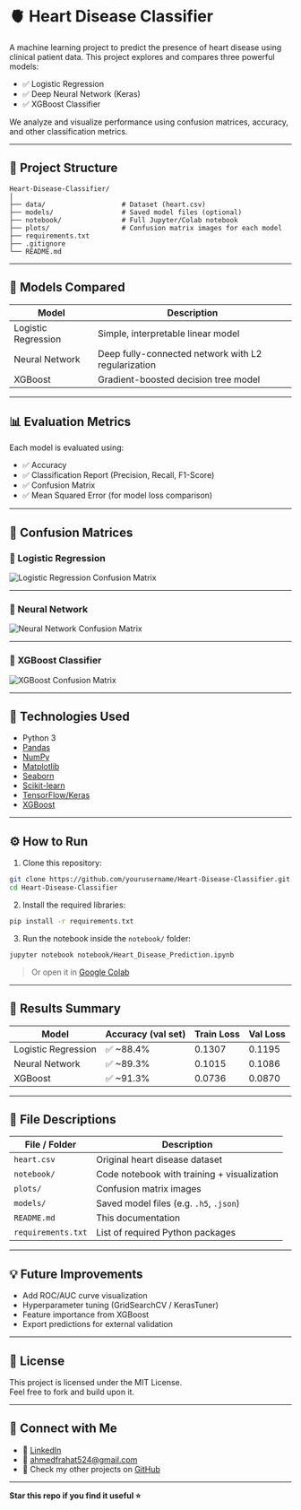 
# 🫀 Heart Disease Classifier

A machine learning project to predict the presence of heart disease using clinical patient data. This project explores and compares three powerful models:

- ✅ Logistic Regression
- ✅ Deep Neural Network (Keras)
- ✅ XGBoost Classifier

We analyze and visualize performance using confusion matrices, accuracy, and other classification metrics.

---

## 📁 Project Structure

```
Heart-Disease-Classifier/
│
├── data/                   # Dataset (heart.csv)
├── models/                 # Saved model files (optional)
├── notebook/               # Full Jupyter/Colab notebook
├── plots/                  # Confusion matrix images for each model
├── requirements.txt
├── .gitignore
└── README.md
```

---

## 🧠 Models Compared

| Model               | Description                            |
|--------------------|----------------------------------------|
| Logistic Regression| Simple, interpretable linear model     |
| Neural Network     | Deep fully-connected network with L2 regularization |
| XGBoost            | Gradient-boosted decision tree model   |

---

## 📊 Evaluation Metrics

Each model is evaluated using:

- ✅ Accuracy
- ✅ Classification Report (Precision, Recall, F1-Score)
- ✅ Confusion Matrix
- ✅ Mean Squared Error (for model loss comparison)

---

## 🧪 Confusion Matrices

### 🔹 Logistic Regression
![Logistic Regression Confusion Matrix](plots/logistic_regression_cm.png)

---

### 🔹 Neural Network
![Neural Network Confusion Matrix](plots/neural_network_cm.png)

---

### 🔹 XGBoost Classifier
![XGBoost Confusion Matrix](plots/xgboost_cm.png)

---

## 🧰 Technologies Used

- Python 3
- [Pandas](https://pandas.pydata.org/)
- [NumPy](https://numpy.org/)
- [Matplotlib](https://matplotlib.org/)
- [Seaborn](https://seaborn.pydata.org/)
- [Scikit-learn](https://scikit-learn.org/)
- [TensorFlow/Keras](https://www.tensorflow.org/)
- [XGBoost](https://xgboost.readthedocs.io/)

---

## ⚙️ How to Run

1. Clone this repository:

```bash
git clone https://github.com/yourusername/Heart-Disease-Classifier.git
cd Heart-Disease-Classifier
```

2. Install the required libraries:

```bash
pip install -r requirements.txt
```

3. Run the notebook inside the `notebook/` folder:

```bash
jupyter notebook notebook/Heart_Disease_Prediction.ipynb
```

> Or open it in [Google Colab](https://colab.research.google.com/drive/1IF-HLLhJ89wPzC7-_FNUA9mDdFAYMWkx?usp=sharing)

---

## 📌 Results Summary

| Model               | Accuracy (val set) | Train Loss | Val Loss |
|--------------------|--------------------|------------|----------|
| Logistic Regression| ✅ ~88.4%           | 0.1307      | 0.1195    |
| Neural Network     | ✅ ~89.3%           | 0.1015      | 0.1086    |
| XGBoost            | ✅ ~91.3%           | 0.0736        | 0.0870       |



---

## 📂 File Descriptions

| File / Folder      | Description |
|--------------------|-------------|
| `heart.csv`        | Original heart disease dataset |
| `notebook/`        | Code notebook with training + visualization |
| `plots/`           | Confusion matrix images |
| `models/`          | Saved model files (e.g. `.h5`, `.json`) |
| `README.md`        | This documentation |
| `requirements.txt` | List of required Python packages |

---

## 💡 Future Improvements

- Add ROC/AUC curve visualization
- Hyperparameter tuning (GridSearchCV / KerasTuner)
- Feature importance from XGBoost
- Export predictions for external validation

---

## 📜 License

This project is licensed under the MIT License.  
Feel free to fork and build upon it.

---

## 🔗 Connect with Me

- 💼 [LinkedIn](https://www.linkedin.com/ahmed-farahat-104077286/)
- 📧 ahmedfrahat524@gmail.com
- 📁 Check my other projects on [GitHub](https://github.com/ahmedfarahat990)

---

**Star this repo if you find it useful ⭐**
